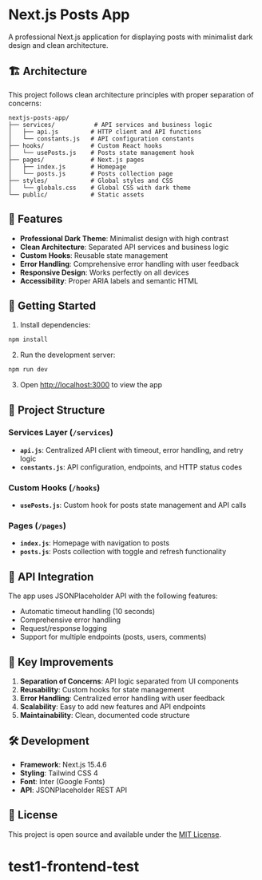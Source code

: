 # Next.js Posts App

A professional Next.js application for displaying posts with minimalist dark design and clean architecture.

## 🏗️ Architecture

This project follows clean architecture principles with proper separation of concerns:

```
nextjs-posts-app/
├── services/           # API services and business logic
│   ├── api.js         # HTTP client and API functions
│   └── constants.js   # API configuration constants
├── hooks/             # Custom React hooks
│   └── usePosts.js    # Posts state management hook
├── pages/             # Next.js pages
│   ├── index.js       # Homepage
│   └── posts.js       # Posts collection page
├── styles/            # Global styles and CSS
│   └── globals.css    # Global CSS with dark theme
└── public/            # Static assets
```

## 🎨 Features

- **Professional Dark Theme**: Minimalist design with high contrast
- **Clean Architecture**: Separated API services and business logic
- **Custom Hooks**: Reusable state management
- **Error Handling**: Comprehensive error handling with user feedback
- **Responsive Design**: Works perfectly on all devices
- **Accessibility**: Proper ARIA labels and semantic HTML

## 🚀 Getting Started

1. Install dependencies:
```bash
npm install
```

2. Run the development server:
```bash
npm run dev
```

3. Open [http://localhost:3000](http://localhost:3000) to view the app

## 📁 Project Structure

### Services Layer (`/services`)
- **`api.js`**: Centralized API client with timeout, error handling, and retry logic
- **`constants.js`**: API configuration, endpoints, and HTTP status codes

### Custom Hooks (`/hooks`)
- **`usePosts.js`**: Custom hook for posts state management and API calls

### Pages (`/pages`)
- **`index.js`**: Homepage with navigation to posts
- **`posts.js`**: Posts collection with toggle and refresh functionality

## 🔧 API Integration

The app uses JSONPlaceholder API with the following features:
- Automatic timeout handling (10 seconds)
- Comprehensive error handling
- Request/response logging
- Support for multiple endpoints (posts, users, comments)

## 🎯 Key Improvements

1. **Separation of Concerns**: API logic separated from UI components
2. **Reusability**: Custom hooks for state management
3. **Error Handling**: Centralized error handling with user feedback
4. **Scalability**: Easy to add new features and API endpoints
5. **Maintainability**: Clean, documented code structure

## 🛠️ Development

- **Framework**: Next.js 15.4.6
- **Styling**: Tailwind CSS 4
- **Font**: Inter (Google Fonts)
- **API**: JSONPlaceholder REST API

## 📝 License

This project is open source and available under the [MIT License](LICENSE).
# test1-frontend-test

